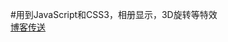 #用到JavaScript和CSS3，相册显示，3D旋转等特效
<br>
<a href="http://www.cnblogs.com/zhangmingzhao/p/7485938.html">博客传送</a>
